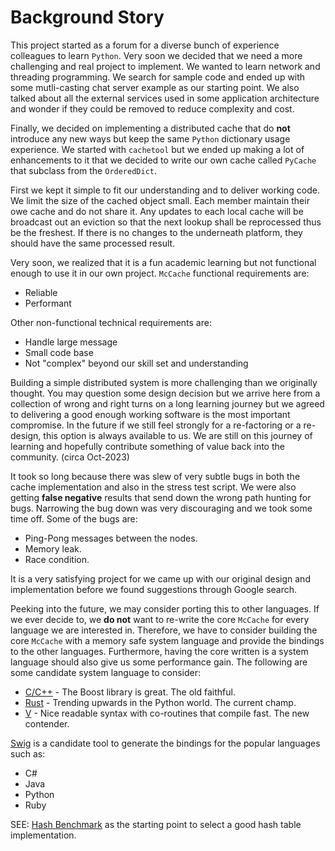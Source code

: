 # Background Story
This project started as a forum for a diverse bunch of experience colleagues to learn `Python`.  Very soon we decided that we need a more challenging and real project to implement.  We wanted to learn network and threading programming.  We search for sample code and ended up with some mutli-casting chat server example as our starting point.  We also talked about all the external services used in some application architecture and wonder if they could be removed to reduce complexity and cost.

Finally, we decided on implementing a distributed cache that do **not** introduce any new ways but keep the same `Python` dictionary usage experience.  We started with `cachetool` but we ended up making a lot of  enhancements to it that we decided to write our own cache called `PyCache` that subclass from the `OrderedDict`.

First we kept it simple to fit our understanding and to deliver working code.  We limit the size of the cached object small.  Each member maintain their owe cache and do not share it.  Any updates to each local cache will be broadcast out an eviction so that the next lookup shall be reprocessed thus be the freshest.  If there is no changes to the underneath platform, they should have the same processed result.

Very soon, we realized that it is a fun academic learning but not functional enough to use it in our own project.  `McCache` functional requirements are:
* Reliable
* Performant

Other non-functional technical requirements are:
* Handle large message
* Small code base
* Not "complex" beyond our skill set and understanding

Building a simple distributed system is more challenging than we originally thought.  You may question some design decision but we arrive here from a collection of wrong and right turns on a long learning journey but we agreed to delivering a good enough working software is the most important compromise.  In the future if we still feel strongly for a re-factoring or a re-design, this option is always available to us.  We are still on this journey of learning and hopefully contribute something of value back into the community.  (circa Oct-2023)

It took so long because there was slew of very subtle bugs in both the cache implementation and also in the stress test script.  We were also getting **false negative** results that send down the wrong path hunting for bugs.  Narrowing the bug down was very discouraging and we took some time off.  Some of the bugs are:
* Ping-Pong messages between the nodes.
* Memory leak.
* Race condition.

It is a very satisfying project for we came up with our original design and implementation before we found suggestions through Google search.

Peeking into the future, we may consider porting this to other languages.  If we ever decide to, we **do not** want to re-write the core `McCache` for every language we are interested in.  Therefore, we have to consider building the core `McCache` with a memory safe system language and provide the bindings to the other languages.  Furthermore, having the core written is a system language should also give us some performance gain.  The following are some candidate system language to consider:
* [C/C++](https://www.boost.org/) - The Boost library is great.  The old faithful.
* [Rust](https://www.rust-lang.org/) - Trending upwards in the Python world.  The current champ.
* [V](https://vlang.io/) - Nice readable syntax with co-routines that compile fast.  The new contender.

[Swig](https://www.swig.org/) is a candidate tool to generate the bindings for the popular languages such as:
* C#
* Java
* Python
* Ruby

SEE: [Hash Benchmark](https://github.com/andremedeiros/hash_benchmark) as the starting point to select a good hash table implementation.
